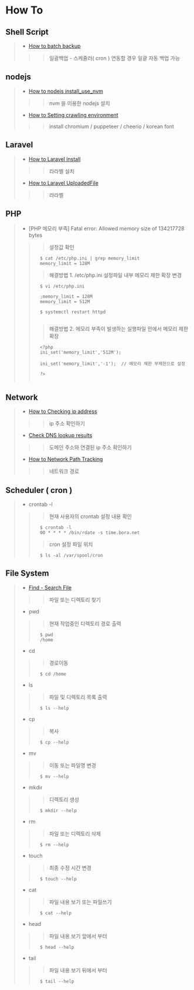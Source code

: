 # How To


## Shell Script
>  - [How to batch backup](./backupscript.md)
>  >  > 일괄백업 - 스케줄러( cron ) 연동할 경우 일괄 자동 백업 가능
>

## nodejs
>  - [How to nodejs install_use_nvm](./centos7_nodejs_install_use_nvm.md)
>  >  > nvm 을 이용한 nodejs 설치 
>
>  - [How to Setting crawling environment](./centos7_nodejs_setting_crawling_environment.md)
>  >  >  install chromium / puppeteer / cheerio / korean font
>


## Laravel
>  - [How to Laravel install](./centos7_laravel_install.md)
>  >  > 라라벨 설치
>
>  - [How to Laravel UploadedFile](./centos7_laravel_file_upload.md)
>  >  > 라라벨 
>

## PHP
>  - [PHP 메모리 부족] Fatal error: Allowed memory size of 134217728 bytes
>
>  >  >설정값 확인
>  >```
>  >   $ cat /etc/php.ini | grep memory_limit
>  >   memory_limit = 128M
>  >
>  >```
>  >  >해결방법 1. /etc/php.ini 설정파일 내부 메모리 제한 확장 변경
>  >```
>  >   $ vi /etc/php.ini
>  >
>  >   ;memory_limit = 128M
>  >   memory_limit = 512M
>  >   
>  >   $ systemctl restart httpd
>  >   
>  >```
>  >  >해결방법 2. 메모리 부족이 발생하는 실행파일 안에서 메모리 제한 확장
>  >```
>  >   <?php
>  >   ini_set('memory_limit','512M');
>  >   
>  >   ini_set('memory_limit','-1');  // 메모리 제한 무제한으로 설정
>  >
>  >   ?>
>  >   
>  >```
>



## Network
>  - [How to Checking ip address](./how_to_checking_ip_address.md)  
>  >  > ip 주소 확인하기
>
>  - [Check DNS lookup results](./check_dns_lookup_results.md)
>  >  > 도메인 주소와 연결된 ip 주소 확인하기
>
>  - [How to Network Path Tracking](./how_to_network_path_tracking.md)
>  >  > 네트워크 경로 
>

## Scheduler ( cron )
>  - crontab -l
>
>  >  >현재 사용자의 crontab 설정 내용 확인
>  >```
>  >   $ crontab -l
>  >   00 * * * * /bin/rdate -s time.bora.net
>  >
>  >```
>  >  >cron 설정 파일 위치
>  >```
>  >   $ ls -al /var/spool/cron
>  >
>  >```
>  >
>



## File System
>  - [Find - Search File](./search_file.md) 
>  >  >파일 또는 디렉토리 찾기
>
>  - pwd
>  >  >현재 작업중인 디렉토리 경로 출력
>  >```
>  >   $ pwd
>  >   /home
>  >
>  >```
>
>  - cd
>  >  >경로이동
>  >```
>  >   $ cd /home
>  >```
>
>  - ls
>  >  >파일 및 디렉토리 목록 출력
>  >```
>  >   $ ls --help
>  >```
>
>  - cp
>  >  >복사
>  >```
>  >   $ cp --help
>  >```
>
>  - mv
>  >  >이동 또는 파일명 변경
>  >```
>  >   $ mv --help
>  >```
>
>  - mkdir
>  >  >디렉토리 생성
>  >```
>  >   $ mkdir --help
>  >```
>
>  - rm
>  >  >파일 또는 디렉토리 삭제
>  >```
>  >   $ rm --help
>  >```
>
>  - touch
>  >  >최종 수정 시간 변경
>  >```
>  >   $ touch --help
>  >```
>
>  - cat
>  >  >파일 내용 보기 또는 파일쓰기
>  >```
>  >   $ cat --help
>  >```
>
>  - head
>  >  >파일 내용 보기 앞에서 부터
>  >```
>  >   $ head --help
>  >```
>
>  - tail
>  >  >파일 내용 보기 뒤에서 부터
>  >```
>  >   $ tail --help
>  >```
>






